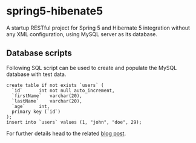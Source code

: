# spring5-hibenate5

A startup RESTful project for Spring 5 and Hibernate 5 integration without any XML configuration, using MySQL server as its database.

## Database scripts

Following SQL script can be used to create and populate the MySQL database with test data.

```
create table if not exists `users` (
  `id`		int not null auto_increment,
  `firstName`	varchar(20),
  `lastName`	varchar(20),
  `age`		int,
  primary key (`id`)
);
insert into `users` values (1, "john", "doe", 29);
```

For further details head to the related [blog post](https://jeetprksh.com/post/no-xml-spring-and-hibernate-integration/).